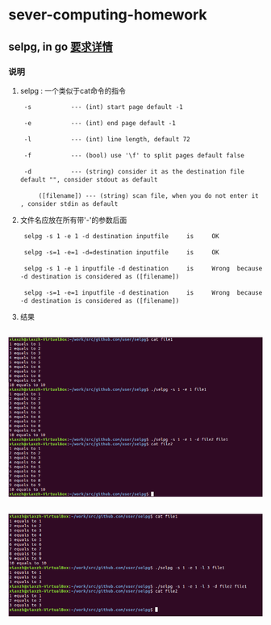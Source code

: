 # sever-computing-homework
## selpg, in go [要求详情](https://www.ibm.com/developerworks/cn/linux/shell/clutil/index.html)
### 说明
1. selpg : 一个类似于cat命令的指令
           
        -s           --- (int) start page default -1
            
        -e           --- (int) end page default -1
            
        -l           --- (int) line length, default 72
            
        -f           --- (bool) use '\f' to split pages default false
            
        -d           --- (string) consider it as the destination file default "", consider stdout as default
            
            ([filename]) --- (string) scan file, when you do not enter it , consider stdin as default
            
2. 文件名应放在所有带'-'的参数后面

        selpg -s 1 -e 1 -d destination inputfile     is     OK
            
        selpg -s=1 -e=1 -d=destination inputfile     is     OK
            
        selpg -s 1 -e 1 inputfile -d destination     is     Wrong  because -d destination is considered as ([filename])
            
        selpg -s=1 -e=1 inputfile -d destination     is     Wrong  because -d destination is considered as ([filename])

3. 结果
        
        ![结果1](./result1.png)
        
        
        ![结果2](./result2.png)
